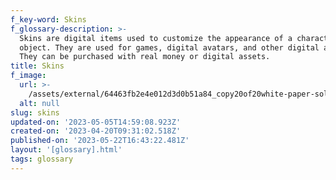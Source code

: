 ```yaml
---
f_key-word: Skins
f_glossary-description: >-
  Skins are digital items used to customize the appearance of a character or
  object. They are used for games, digital avatars, and other digital assets.
  They can be purchased with real money or digital assets.
title: Skins
f_image:
  url: >-
    /assets/external/64463fb2e4e012d3d0b51a84_copy20of20white-paper-solo-interviews-burberry-minecraft-1.jpg
  alt: null
slug: skins
updated-on: '2023-05-05T14:59:08.923Z'
created-on: '2023-04-20T09:31:02.518Z'
published-on: '2023-05-22T16:43:22.481Z'
layout: '[glossary].html'
tags: glossary
---
```



